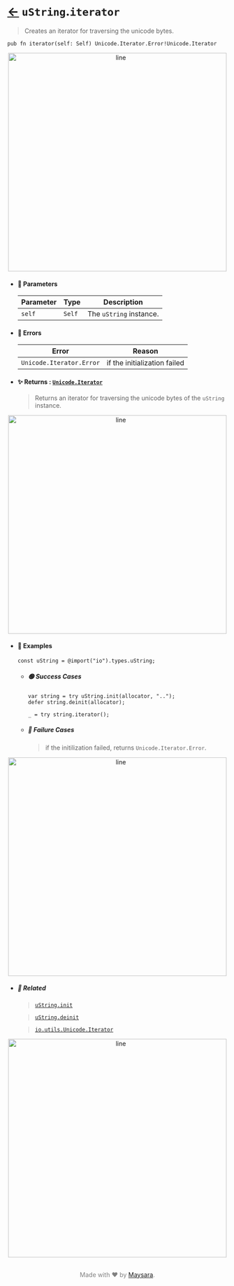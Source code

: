 # [←](../uString.md) `uString`.`iterator`

> Creates an iterator for traversing the unicode bytes.

```zig
pub fn iterator(self: Self) Unicode.Iterator.Error!Unicode.Iterator
```


<div align="center">
<img src="https://raw.githubusercontent.com/maysara-elshewehy/io-bench/refs/heads/main/dist/img/md/line.png" alt="line" style="width:500px;"/>
</div>

- #### 🧩 Parameters

    | Parameter | Type   | Description             |
    | --------- | ------ | ----------------------- |
    | `self`    | `Self` | The `uString` instance. |

- #### 🚫 Errors

    | Error                    | Reason                       |
    | ------------------------ | ---------------------------- |
    | `Unicode.Iterator.Error` | if the initialization failed |

- #### ✨ Returns : [`Unicode.Iterator`](../../../utils/Unicode/api/Iterator.md)

    > Returns an iterator for traversing the unicode bytes of the `uString` instance.

<div align="center">
<img src="https://raw.githubusercontent.com/maysara-elshewehy/io-bench/refs/heads/main/dist/img/md/line.png" alt="line" style="width:500px;"/>
</div>

- #### 🧪 Examples

    ```zig
    const uString = @import("io").types.uString;
    ```

    - ##### 🟢 Success Cases

        ```zig
        var string = try uString.init(allocator, "..");
        defer string.deinit(allocator);

        _ = try string.iterator();
        ```

    - ##### 🔴 Failure Cases

        > if the initilization failed, returns `Unicode.Iterator.Error`.

<div align="center">
<img src="https://raw.githubusercontent.com/maysara-elshewehy/io-bench/refs/heads/main/dist/img/md/line.png" alt="line" style="width:500px;"/>
</div>

- ##### 🔗 Related

  > [`uString.init`](./init.md)

  > [`uString.deinit`](./deinit.md)

  > [`io.utils.Unicode.Iterator`](../../../utils/Unicode/api/Iterator.md)

<div align="center">
<img src="https://raw.githubusercontent.com/maysara-elshewehy/io-bench/refs/heads/main/dist/img/md/line.png" alt="line" style="width:500px;"/>
</div>

<p align="center" style="color:grey;"><br />Made with ❤️ by <a href="http://github.com/maysara-elshewehy" target="blank">Maysara</a>.</p>